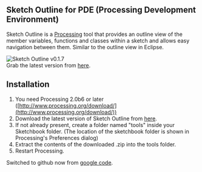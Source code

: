 Sketch Outline for PDE (Processing Development Environment)
-----------------------------------------------------------

Sketch Outline is a [Processing](http://www.processing.org) tool that provides an outline view of the member variables, functions and classes within a sketch and allows easy navigation between them. 
Similar to the outline view in Eclipse. 

![Sketch Outline v0.1.7](https://lh6.googleusercontent.com/-z5238q7xFq4/UMmf9i3uaFI/AAAAAAAABCU/oPe2byj8Q6k/s539/SO_scr1.png)
<br/>
Grab the latest version from [here](https://github.com/Manindra29/Sketch-Outline/raw/master/distribution/SketchOutline-0.1.7/download/SketchOutline-0.1.7.zip).

## Installation

1. You need Processing 2.0b6 or later ([http://www.processing.org/download/](http://www.processing.org/download/))
2. Download the latest version of Sketch Outline from [here](https://github.com/Manindra29/Sketch-Outline/raw/master/distribution/SketchOutline-0.1.7/download/SketchOutline-0.1.7.zip).
3. If not already present, create a folder named "tools" inside your Sketchbook folder. (The location of the sketchbook folder is shown in Processing's Preferences dialog)
4. Extract the contents of the downloaded .zip into the tools folder.
5. Restart Processing.


Switched to github now from [google code](http://code.google.com/p/sketch-outline/).